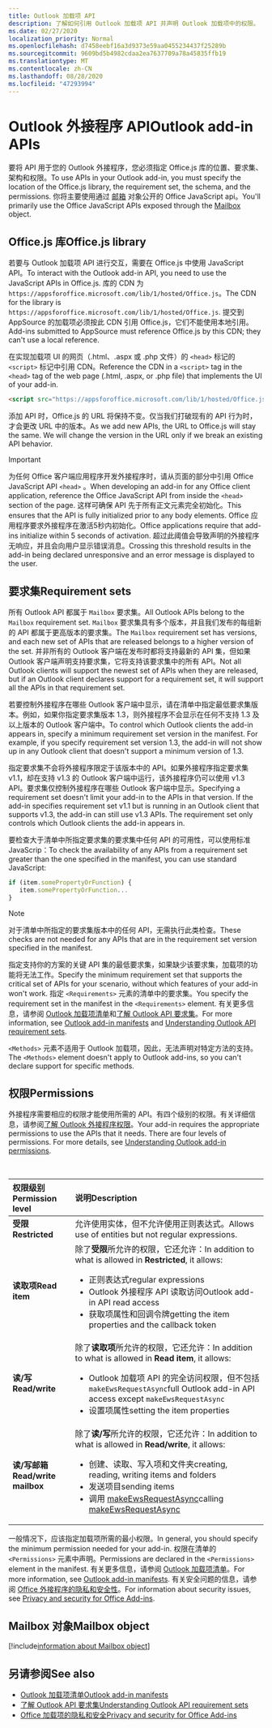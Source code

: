 ```yaml
---
title: Outlook 加载项 API
description: 了解如何引用 Outlook 加载项 API 并声明 Outlook 加载项中的权限。
ms.date: 02/27/2020
localization_priority: Normal
ms.openlocfilehash: d7458eebf16a3d9373e59aa0455234437f25289b
ms.sourcegitcommit: 9609bd5b4982cdaa2ea7637709a78a45835ffb19
ms.translationtype: MT
ms.contentlocale: zh-CN
ms.lasthandoff: 08/28/2020
ms.locfileid: "47293994"
---
```

# <a name="outlook-add-in-apis"></a><span data-ttu-id="5c555-103">Outlook 外接程序 API</span><span class="sxs-lookup"><span data-stu-id="5c555-103">Outlook add-in APIs</span></span>

<span data-ttu-id="5c555-104">要将 API 用于您的 Outlook 外接程序，您必须指定 Office.js 库的位置、要求集、架构和权限。</span><span class="sxs-lookup"><span data-stu-id="5c555-104">To use APIs in your Outlook add-in, you must specify the location of the Office.js library, the requirement set, the schema, and the permissions.</span></span> <span data-ttu-id="5c555-105">你将主要使用通过 [邮箱](#mailbox-object) 对象公开的 Office JavaScript api。</span><span class="sxs-lookup"><span data-stu-id="5c555-105">You'll primarily use the Office JavaScript APIs exposed through the [Mailbox](#mailbox-object) object.</span></span>

## <a name="officejs-library"></a><span data-ttu-id="5c555-106">Office.js 库</span><span class="sxs-lookup"><span data-stu-id="5c555-106">Office.js library</span></span>

<span data-ttu-id="5c555-107">若要与 Outlook 加载项 API 进行交互，需要在 Office.js 中使用 JavaScript API。</span><span class="sxs-lookup"><span data-stu-id="5c555-107">To interact with the Outlook add-in API, you need to use the JavaScript APIs in Office.js.</span></span> <span data-ttu-id="5c555-108">库的 CDN 为 `https://appsforoffice.microsoft.com/lib/1/hosted/Office.js`。</span><span class="sxs-lookup"><span data-stu-id="5c555-108">The CDN for the library is `https://appsforoffice.microsoft.com/lib/1/hosted/Office.js`.</span></span> <span data-ttu-id="5c555-109">提交到 AppSource 的加载项必须按此 CDN 引用 Office.js，它们不能使用本地引用。</span><span class="sxs-lookup"><span data-stu-id="5c555-109">Add-ins submitted to AppSource must reference Office.js by this CDN; they can't use a local reference.</span></span>

<span data-ttu-id="5c555-110">在实现加载项 UI 的网页（.html、.aspx 或 .php 文件）的 `<head>` 标记的 `<script>` 标记中引用 CDN。</span><span class="sxs-lookup"><span data-stu-id="5c555-110">Reference the CDN in a `<script>` tag in the `<head>` tag of the web page (.html, .aspx, or .php file) that implements the UI of your add-in.</span></span>

```HTML
<script src="https://appsforoffice.microsoft.com/lib/1/hosted/Office.js" type="text/javascript"></script>
```
<span data-ttu-id="5c555-p103">添加 API 时，Office.js 的 URL 将保持不变。仅当我们打破现有的 API 行为时，才会更改 URL 中的版本。</span><span class="sxs-lookup"><span data-stu-id="5c555-p103">As we add new APIs, the URL to Office.js will stay the same. We will change the version in the URL only if we break an existing API behavior.</span></span>

> [!IMPORTANT]
> <span data-ttu-id="5c555-113">为任何 Office 客户端应用程序开发外接程序时，请从页面的部分中引用 Office JavaScript API `<head>` 。</span><span class="sxs-lookup"><span data-stu-id="5c555-113">When developing an add-in for any Office client application, reference the Office JavaScript API from inside the `<head>` section of the page.</span></span> <span data-ttu-id="5c555-114">这样可确保 API 先于所有正文元素完全初始化。</span><span class="sxs-lookup"><span data-stu-id="5c555-114">This ensures that the API is fully initialized prior to any body elements.</span></span> <span data-ttu-id="5c555-115">Office 应用程序要求外接程序在激活5秒内初始化。</span><span class="sxs-lookup"><span data-stu-id="5c555-115">Office applications require that add-ins initialize within 5 seconds of activation.</span></span> <span data-ttu-id="5c555-116">超过此阈值会导致声明的外接程序无响应，并且会向用户显示错误消息。</span><span class="sxs-lookup"><span data-stu-id="5c555-116">Crossing this threshold results in the add-in being declared unresponsive and an error message is displayed to the user.</span></span>

## <a name="requirement-sets"></a><span data-ttu-id="5c555-117">要求集</span><span class="sxs-lookup"><span data-stu-id="5c555-117">Requirement sets</span></span>

<span data-ttu-id="5c555-118">所有 Outlook API 都属于 `Mailbox` 要求集。</span><span class="sxs-lookup"><span data-stu-id="5c555-118">All Outlook APIs belong to the `Mailbox` requirement set.</span></span> <span data-ttu-id="5c555-119">`Mailbox` 要求集具有多个版本，并且我们发布的每组新的 API 都属于更高版本的要求集。</span><span class="sxs-lookup"><span data-stu-id="5c555-119">The `Mailbox` requirement set has versions, and each new set of APIs that are released belongs to a higher version of the set.</span></span> <span data-ttu-id="5c555-120">并非所有的 Outlook 客户端在发布时都将支持最新的 API 集，但如果 Outlook 客户端声明支持要求集，它将支持该要求集中的所有 API。</span><span class="sxs-lookup"><span data-stu-id="5c555-120">Not all Outlook clients will support the newest set of APIs when they are released, but if an Outlook client declares support for a requirement set, it will support all the APIs in that requirement set.</span></span>

<span data-ttu-id="5c555-p106">若要控制外接程序在哪些 Outlook 客户端中显示，请在清单中指定最低要求集版本。例如，如果你指定要求集版本 1.3，则外接程序不会显示在任何不支持 1.3 及以上版本的 Outlook 客户端中。</span><span class="sxs-lookup"><span data-stu-id="5c555-p106">To control which Outlook clients the add-in appears in, specify a minimum requirement set version in the manifest. For example, if you specify requirement set version 1.3, the add-in will not show up in any Outlook client that doesn't support a minimum version of 1.3.</span></span>

<span data-ttu-id="5c555-p107">指定要求集不会将外接程序限定于该版本中的 API。如果外接程序指定要求集 v1.1，却在支持 v1.3 的 Outlook 客户端中运行，该外接程序仍可以使用 v1.3 API。要求集仅控制外接程序在哪些 Outlook 客户端中显示。</span><span class="sxs-lookup"><span data-stu-id="5c555-p107">Specifying a requirement set doesn't limit your add-in to the APIs in that version. If the add-in specifies requirement set v1.1 but is running in an Outlook client that supports v1.3, the add-in can still use v1.3 APIs. The requirement set only controls which Outlook clients the add-in appears in.</span></span>

<span data-ttu-id="5c555-126">要检查大于清单中所指定要求集的要求集中任何 API 的可用性，可以使用标准 JavaScrip：</span><span class="sxs-lookup"><span data-stu-id="5c555-126">To check the availability of any APIs from a requirement set greater than the one specified in the manifest, you can use standard JavaScript:</span></span>

```js
if (item.somePropertyOrFunction) {
   item.somePropertyOrFunction...  
}
```

> [!NOTE]
> <span data-ttu-id="5c555-127">对于清单中所指定的要求集版本中的任何 API，无需执行此类检查。</span><span class="sxs-lookup"><span data-stu-id="5c555-127">These checks are not needed for any APIs that are in the requirement set version specified in the manifest.</span></span>

<span data-ttu-id="5c555-128">指定支持你的方案的关键 API 集的最低要求集，如果缺少该要求集，加载项的功能将无法工作。</span><span class="sxs-lookup"><span data-stu-id="5c555-128">Specify the minimum requirement set that supports the critical set of APIs for your scenario, without which features of your add-in won't work.</span></span> <span data-ttu-id="5c555-129">指定 `<Requirements>` 元素的清单中的要求集。</span><span class="sxs-lookup"><span data-stu-id="5c555-129">You specify the requirement set in the manifest in the `<Requirements>` element.</span></span> <span data-ttu-id="5c555-130">有关更多信息，请参阅 [Outlook 加载项清单](manifests.md)和[了解 Outlook API 要求集](../reference/requirement-sets/outlook-api-requirement-sets.md)。</span><span class="sxs-lookup"><span data-stu-id="5c555-130">For more information, see [Outlook add-in manifests](manifests.md) and [Understanding Outlook API requirement sets](../reference/requirement-sets/outlook-api-requirement-sets.md).</span></span>

<span data-ttu-id="5c555-131">`<Methods>` 元素不适用于 Outlook 加载项，因此，无法声明对特定方法的支持。</span><span class="sxs-lookup"><span data-stu-id="5c555-131">The `<Methods>` element doesn't apply to Outlook add-ins, so you can't declare support for specific methods.</span></span>

## <a name="permissions"></a><span data-ttu-id="5c555-132">权限</span><span class="sxs-lookup"><span data-stu-id="5c555-132">Permissions</span></span>

<span data-ttu-id="5c555-p109">外接程序需要相应的权限才能使用所需的 API。有四个级别的权限。有关详细信息，请参阅[了解 Outlook 外接程序权限](understanding-outlook-add-in-permissions.md)。</span><span class="sxs-lookup"><span data-stu-id="5c555-p109">Your add-in requires the appropriate permissions to use the APIs that it needs. There are four levels of permissions. For more details, see [Understanding Outlook add-in permissions](understanding-outlook-add-in-permissions.md).</span></span>

<br/>

|<span data-ttu-id="5c555-136">权限级别</span><span class="sxs-lookup"><span data-stu-id="5c555-136">Permission level</span></span>|<span data-ttu-id="5c555-137">说明</span><span class="sxs-lookup"><span data-stu-id="5c555-137">Description</span></span>|
|:-----|:-----|
| <span data-ttu-id="5c555-138">**受限**</span><span class="sxs-lookup"><span data-stu-id="5c555-138">**Restricted**</span></span> | <span data-ttu-id="5c555-139">允许使用实体，但不允许使用正则表达式。</span><span class="sxs-lookup"><span data-stu-id="5c555-139">Allows use of entities but not regular expressions.</span></span> |
| <span data-ttu-id="5c555-140">**读取项**</span><span class="sxs-lookup"><span data-stu-id="5c555-140">**Read item**</span></span> | <span data-ttu-id="5c555-141">除了**受限**所允许的权限，它还允许：</span><span class="sxs-lookup"><span data-stu-id="5c555-141">In addition to what is allowed in **Restricted**, it allows:</span></span><ul><li><span data-ttu-id="5c555-142">正则表达式</span><span class="sxs-lookup"><span data-stu-id="5c555-142">regular expressions</span></span></li><li><span data-ttu-id="5c555-143">Outlook 外接程序 API 读取访问</span><span class="sxs-lookup"><span data-stu-id="5c555-143">Outlook add-in API read access</span></span></li><li><span data-ttu-id="5c555-144">获取项属性和回调令牌</span><span class="sxs-lookup"><span data-stu-id="5c555-144">getting the item properties and the callback token</span></span></li></ul> |
| <span data-ttu-id="5c555-145">**读/写**</span><span class="sxs-lookup"><span data-stu-id="5c555-145">**Read/write**</span></span> | <span data-ttu-id="5c555-146">除了**读取项**所允许的权限，它还允许：</span><span class="sxs-lookup"><span data-stu-id="5c555-146">In addition to what is allowed in **Read item**, it allows:</span></span><ul><li><span data-ttu-id="5c555-147">Outlook 加载项 API 的完全访问权限，但不包括 `makeEwsRequestAsync`</span><span class="sxs-lookup"><span data-stu-id="5c555-147">full Outlook add-in API access except `makeEwsRequestAsync`</span></span></li><li><span data-ttu-id="5c555-148">设置项属性</span><span class="sxs-lookup"><span data-stu-id="5c555-148">setting the item properties</span></span></li></ul> |
| <span data-ttu-id="5c555-149">**读/写邮箱**</span><span class="sxs-lookup"><span data-stu-id="5c555-149">**Read/write mailbox**</span></span> | <span data-ttu-id="5c555-150">除了**读/写**所允许的权限，它还允许：</span><span class="sxs-lookup"><span data-stu-id="5c555-150">In addition to what is allowed in **Read/write**, it allows:</span></span><ul><li><span data-ttu-id="5c555-151">创建、读取、写入项和文件夹</span><span class="sxs-lookup"><span data-stu-id="5c555-151">creating, reading, writing items and folders</span></span></li><li><span data-ttu-id="5c555-152">发送项目</span><span class="sxs-lookup"><span data-stu-id="5c555-152">sending items</span></span></li><li><span data-ttu-id="5c555-153">调用 [makeEwsRequestAsync](../reference/objectmodel/preview-requirement-set/office.context.mailbox.md#methods)</span><span class="sxs-lookup"><span data-stu-id="5c555-153">calling [makeEwsRequestAsync](../reference/objectmodel/preview-requirement-set/office.context.mailbox.md#methods)</span></span></li></ul> |

<span data-ttu-id="5c555-154">一般情况下，应该指定加载项所需的最小权限。</span><span class="sxs-lookup"><span data-stu-id="5c555-154">In general, you should specify the minimum permission needed for your add-in.</span></span> <span data-ttu-id="5c555-155">权限在清单的 `<Permissions>` 元素中声明。</span><span class="sxs-lookup"><span data-stu-id="5c555-155">Permissions are declared in the `<Permissions>` element in the manifest.</span></span> <span data-ttu-id="5c555-156">有关更多信息，请参阅 [Outlook 加载项清单](manifests.md)。</span><span class="sxs-lookup"><span data-stu-id="5c555-156">For more information, see [Outlook add-in manifests](manifests.md).</span></span> <span data-ttu-id="5c555-157">有关安全问题的信息，请参阅 [Office 外接程序的隐私和安全性](../concepts/privacy-and-security.md)。</span><span class="sxs-lookup"><span data-stu-id="5c555-157">For information about security issues, see [Privacy and security for Office Add-ins](../concepts/privacy-and-security.md).</span></span>

## <a name="mailbox-object"></a><span data-ttu-id="5c555-158">Mailbox 对象</span><span class="sxs-lookup"><span data-stu-id="5c555-158">Mailbox object</span></span>

[!include[information about Mailbox object](../includes/mailbox-object-desc.md)]

## <a name="see-also"></a><span data-ttu-id="5c555-159">另请参阅</span><span class="sxs-lookup"><span data-stu-id="5c555-159">See also</span></span>

- [<span data-ttu-id="5c555-160">Outlook 加载项清单</span><span class="sxs-lookup"><span data-stu-id="5c555-160">Outlook add-in manifests</span></span>](manifests.md)
- [<span data-ttu-id="5c555-161">了解 Outlook API 要求集</span><span class="sxs-lookup"><span data-stu-id="5c555-161">Understanding Outlook API requirement sets</span></span>](../reference/requirement-sets/outlook-api-requirement-sets.md)
- [<span data-ttu-id="5c555-162">Office 加载项的隐私和安全</span><span class="sxs-lookup"><span data-stu-id="5c555-162">Privacy and security for Office Add-ins</span></span>](../concepts/privacy-and-security.md)
